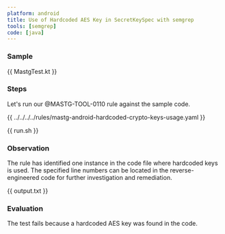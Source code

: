 ```yaml
---
platform: android
title: Use of Hardcoded AES Key in SecretKeySpec with semgrep
tools: [semgrep]
code: [java]
---
```


### Sample

{{ MastgTest.kt }}

### Steps

Let's run our @MASTG-TOOL-0110 rule against the sample code.

{{ ../../../../rules/mastg-android-hardcoded-crypto-keys-usage.yaml }}

{{ run.sh }}

### Observation

The rule has identified one instance in the code file where hardcoded keys is used. The specified line numbers can be located in the reverse-engineered code for further investigation and remediation.

{{ output.txt }}

### Evaluation

The test fails because a hardcoded AES key was found in the code.

